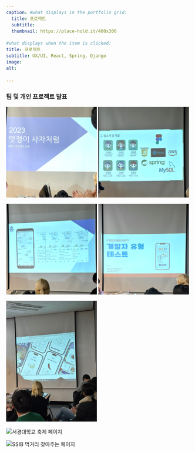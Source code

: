 ```yaml
---
caption: #what displays in the portfolio grid:
  title: 프로젝트
  subtitle: 
  thumbnail: https://place-hold.it/400x300
  
#what displays when the item is clicked:
title: 프로젝트
subtitle: UX/UI, React, Spring, Django
image:
alt:

---
```

### 팀 및 개인 프로젝트 발표
<p>
  <img src="./assets/img/portfolio/5/proj1.png" width="49%">
  <img src="./assets/img/portfolio/5/proj2.png" width="49%">
</p>
<p>
  <img src="./assets/img/portfolio/5/proj3.png" width="49%">
  <img src="./assets/img/portfolio/5/proj4.png" width="49%">
</p>
<p>
  <img src="./assets/img/portfolio/5/proj5.jpg" width="49%">
</p>

![서경대학교 축제 페이지](https://nowjiin.github.io/skufestival-2023/)

![SSIB 먹거리 찾아주는 페이지]()

![]()
